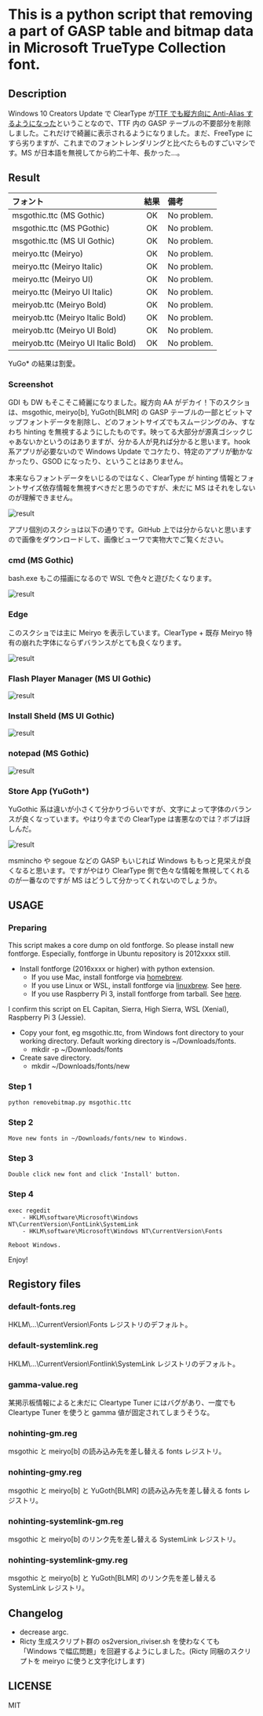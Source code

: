 # This is a python script that removing a part of GASP table and bitmap data in Microsoft TrueType Collection font.

## Description
Windows 10 Creators Update で ClearType が[TTF でも縦方向に Anti-Alias するようになった](http://silight.hatenablog.jp/entry/2017/05/03/144138)ということなので、TTF 内の GASP テーブルの不要部分を削除しました。これだけで綺麗に表示されるようになりました。まだ、FreeType にすら劣りますが、これまでのフォントレンダリングと比べたらものすごいマシです。MS が日本語を無視してから約二十年、長かった...。


## Result
| フォント                            | 結果 | 備考        |
|:------------------------------------|:----:|:------------|
| msgothic.ttc (MS Gothic)            | OK   | No problem. |
| msgothic.ttc (MS PGothic)           | OK   | No problem. |
| msgothic.ttc (MS UI Gothic)         | OK   | No problem. |
| meiryo.ttc (Meiryo)                 | OK   | No problem. |
| meiryo.ttc (Meiryo Italic)          | OK   | No problem. |
| meiryo.ttc (Meiryo UI)              | OK   | No problem. |
| meiryo.ttc (Meiryo UI Italic)       | OK   | No problem. |
| meiryob.ttc (Meiryo Bold)           | OK   | No problem. |
| meiryob.ttc (Meiryo Italic Bold)    | OK   | No problem. |
| meiryob.ttc (Meiryo UI Bold)        | OK   | No problem. |
| meiryob.ttc (Meiryo UI Italic Bold) | OK   | No problem. |

YuGo* の結果は割愛。


### Screenshot
GDI も DW もそこそこ綺麗になりました。縦方向 AA がデカイ！下のスクショは、msgothic, meiryo[b], YuGoth[BLMR] の GASP テーブルの一部とビットマップフォントデータを削除し、どのフォントサイズでもスムージングのみ、すなわち hinting を無視するようにしたものです。映ってる大部分が源真ゴシックじゃあないかというのはありますが、分かる人が見れば分かると思います。hook 系アプリが必要ないので Windows Update でコケたり、特定のアプリが動かなかったり、GSOD になったり、ということはありません。

本来ならフォントデータをいじるのではなく、ClearType が hinting 情報とフォントサイズ依存情報を無視すべきだと思うのですが、未だに MS はそれをしないのが理解できません。

![result](./images/msgss.png)

アプリ個別のスクショは以下の通りです。GitHub 上では分からないと思いますので画像をダウンロードして、画像ビューワで実物大でご覧ください。

### cmd (MS Gothic)
bash.exe もこの描画になるので WSL で色々と遊びたくなります。

![result](./images/cmd-ss.png)

### Edge
このスクショでは主に Meiryo を表示しています。ClearType + 既存 Meiryo 特有の崩れた字体にならずバランスがとても良くなります。

![result](./images/edge-ss.png)

### Flash Player Manager (MS UI Gothic)
![result](./images/flashctl-ss.png)

### Install Sheld (MS UI Gothic)
![result](./images/installer-ss.png)

### notepad (MS Gothic)
![result](./images/notepad-ss.png)

### Store App (YuGoth*)
YuGothic 系は違いが小さくて分かりづらいですが、文字によって字体のバランスが良くなっています。やはり今までの ClearType は害悪なのでは？ボブは訝しんだ。

![result](./images/tw-ss.png)

msmincho や segoue などの GASP もいじれば Windows ももっと見栄えが良くなると思います。ですがやはり ClearType 側で色々な情報を無視してくれるのが一番なのですが MS はどうして分かってくれないのでしょうか。


## USAGE
### Preparing
This script makes a core dump on old fontforge. So please install new fontforge. Especially, fontforge in Ubuntu repository is 2012xxxx still.

- Install fontforge (2016xxxx or higher) with python extension.
   * If you use Mac, install fontforge via [homebrew](https://brew.sh).
   * If you use Linux or WSL, install fontforge via [linuxbrew](http://linuxbrew.sh). See [here](./howto-install-fontforge.md).
   * If you use Raspberry Pi 3, install fontforge from tarball. See [here](./howto-install-fontforge.md).

I confirm this script on EL Capitan, Sierra, High Sierra, WSL (Xenial), Raspberry Pi 3 (Jessie).

- Copy your font, eg msgothic.ttc, from Windows font directory to your working directory. Default working directory is ~/Downloads/fonts.
   * mkdir -p ~/Downloads/fonts
- Create save directory.
   * mkdir ~/Downloads/fonts/new


### Step 1
```
python removebitmap.py msgothic.ttc
```


### Step 2
```
Move new fonts in ~/Downloads/fonts/new to Windows.
```


### Step 3
```
Double click new font and click 'Install' button.
```


### Step 4
```
exec regedit
    - HKLM\software\Microsoft\Windows NT\CurrentVersion\FontLink\SystemLink
    - HKLM\software\Microsoft\Windows NT\CurrentVersion\Fonts

Reboot Windows.
```

Enjoy!


## Registory files

### default-fonts.reg
HKLM\\...\\CurrentVersion\\Fonts レジストリのデフォルト。

### default-systemlink.reg
HKLM\\...\\CurrentVersion\\Fontlink\\SystemLink レジストリのデフォルト。

### gamma-value.reg
某掲示板情報によると未だに Cleartype Tuner にはバグがあり、一度でも Cleartype Tuner を使うと gamma 値が固定されてしまうそうな。

### nohinting-gm.reg
msgothic と meiryo[b] の読み込み先を差し替える fonts レジストリ。

### nohinting-gmy.reg
msgothic と meiryo[b] と YuGoth[BLMR] の読み込み先を差し替える fonts レジストリ。

### nohinting-systemlink-gm.reg
msgothic と meiryo[b] のリンク先を差し替える SystemLink レジストリ。

### nohinting-systemlink-gmy.reg
msgothic と meiryo[b] と YuGoth[BLMR] のリンク先を差し替える SystemLink レジストリ。


## Changelog

- decrease argc.
- Ricty 生成スクリプト群の os2version_riviser.sh を使わなくても「Windows で幅広問題」を回避するようにしました。(Ricty 同梱のスクリプトを meiryo に使うと文字化けします)


## LICENSE

MIT
